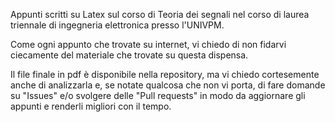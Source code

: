 Appunti scritti su Latex sul corso di Teoria dei segnali nel corso di laurea triennale di ingegneria elettronica presso l'UNIVPM.

Come ogni appunto che trovate su internet, vi chiedo di non fidarvi ciecamente del materiale che trovate su questa dispensa.

Il file finale in pdf è disponibile nella repository, ma vi chiedo cortesemente anche di analizzarla e, se notate qualcosa che non vi porta, di fare domande su "Issues" e/o svolgere delle "Pull requests" in modo da aggiornare gli appunti e renderli migliori con il tempo.
